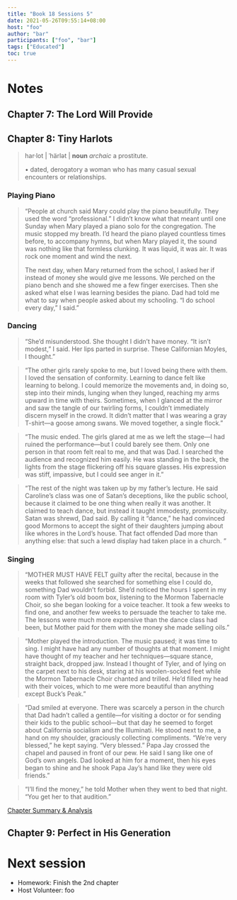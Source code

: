```yaml
---
title: "Book 18 Sessions 5"
date: 2021-05-26T09:55:14+08:00
host: "foo"
author: "bar"
participants: ["foo", "bar"]
tags: ["Educated"]
toc: true
---
```


# Notes

## Chapter 7: The Lord Will Provide


## Chapter 8: Tiny Harlots


> har·lot | ˈhärlət |  **noun** *archaic* a prostitute.
>
> • dated, derogatory a woman who has many casual sexual encounters or relationships.

### Playing Piano 

> “People at church said Mary could play the piano beautifully. They used the word “professional.” I didn’t know what that meant until one Sunday when Mary played a piano solo for the congregation. The music stopped my breath. I’d heard the piano played countless times before, to accompany hymns, but when Mary played it, the sound was nothing like that formless clunking. It was liquid, it was air. It was rock one moment and wind the next.
> 
> The next day, when Mary returned from the school, I asked her if instead of money she would give me lessons. We perched on the piano bench and she showed me a few finger exercises. Then she asked what else I was learning besides the piano. Dad had told me what to say when people asked about my schooling. “I do school every day,” I said.”

### Dancing

> “She’d misunderstood. She thought I didn’t have money. “It isn’t modest,” I said. Her lips parted in surprise. These Californian Moyles, I thought.”

> “The other girls rarely spoke to me, but I loved being there with them. I loved the sensation of conformity. Learning to dance felt like learning to belong. I could memorize the movements and, in doing so, step into their minds, lunging when they lunged, reaching my arms upward in time with theirs. Sometimes, when I glanced at the mirror and saw the tangle of our twirling forms, I couldn’t immediately discern myself in the crowd. It didn’t matter that I was wearing a gray T-shirt—a goose among swans. We moved together, a single flock.”

> “The music ended. The girls glared at me as we left the stage—I had ruined the performance—but I could barely see them. Only one person in that room felt real to me, and that was Dad. I searched the audience and recognized him easily. He was standing in the back, the lights from the stage flickering off his square glasses. His expression was stiff, impassive, but I could see anger in it.”


> “The rest of the night was taken up by my father’s lecture. He said Caroline’s class was one of Satan’s deceptions, like the public school, because it claimed to be one thing when really it was another. It claimed to teach dance, but instead it taught immodesty, promiscuity. Satan was shrewd, Dad said. By calling it “dance,” he had convinced good Mormons to accept the sight of their daughters jumping about like whores in the Lord’s house. That fact offended Dad more than anything else: that such a lewd display had taken place in a church.
”

### Singing

> “MOTHER MUST HAVE FELT guilty after the recital, because in the weeks that followed she searched for something else I could do, something Dad wouldn’t forbid. She’d noticed the hours I spent in my room with Tyler’s old boom box, listening to the Mormon Tabernacle Choir, so she began looking for a voice teacher. It took a few weeks to find one, and another few weeks to persuade the teacher to take me. The lessons were much more expensive than the dance class had been, but Mother paid for them with the money she made selling oils.”

> “Mother played the introduction. The music paused; it was time to sing. I might have had any number of thoughts at that moment. I might have thought of my teacher and her techniques—square stance, straight back, dropped jaw. Instead I thought of Tyler, and of lying on the carpet next to his desk, staring at his woolen-socked feet while the Mormon Tabernacle Choir chanted and trilled. He’d filled my head with their voices, which to me were more beautiful than anything except Buck’s Peak.”

> “Dad smiled at everyone. There was scarcely a person in the church that Dad hadn’t called a gentile—for visiting a doctor or for sending their kids to the public school—but that day he seemed to forget about California socialism and the Illuminati. He stood next to me, a hand on my shoulder, graciously collecting compliments. “We’re very blessed,” he kept saying. “Very blessed.” Papa Jay crossed the chapel and paused in front of our pew. He said I sang like one of God’s own angels. Dad looked at him for a moment, then his eyes began to shine and he shook Papa Jay’s hand like they were old friends.”

> “I’ll find the money,” he told Mother when they went to bed that night. “You get her to that audition.”



[Chapter Summary & Analysis](https://www.litcharts.com/lit/educated/chapter-8-tiny-harlots)

## Chapter 9: Perfect in His Generation


# Next session

- Homework: Finish the 2nd chapter
- Host Volunteer: foo
